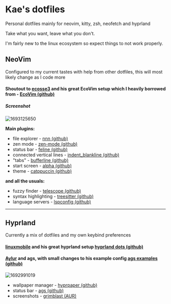 # Kae's dotfiles

Personal dotfiles mainly for neovim, kitty, zsh, neofetch and hyprland

Take what you want, leave what you don't.

I'm fairly new to the linux ecosystem so expect things to not work properly.

## NeoVim

Configured to my current tastes with help from other dotfiles, this will most likely change as I code more
#### Shoutout to [ecosse3](https://github.com/ecosse3) and his great EcoVim setup which I heavily borrowed from - [EcoVim (github)](https://github.com/ecosse3/nvim)


##### Screenshot
![1693125650](https://github.com/kaedeluxe/dotfiles/assets/139962400/b71bc457-1967-47f8-96a2-a61754d182a2)

**Main plugins:**

- file explorer - [nnn (github)](https://github.com/luukvbaal/nnn.nvim)
- zen mode - [zen-mode (github)](https://github.com/folke/zen-mode.nvim)
- status bar - [feline (github)](https://github.com/famiu/feline.nvim)
- connected vertical lines - [indent_blankline (github)](https://github.com/lukas-reineke/indent-blankline.nvim)
- "tabs" - [bufferline (github)](https://github.com/akinsho/bufferline.nvim)
- start screen - [alpha (github)](https://github.com/goolord/alpha-nvim)
- theme - [catppuccin (github)](https://github.com/catppuccin/nvim)

**and all the usuals:**
- fuzzy finder - [telescope (github)](https://github.com/nvim-telescope/telescope.nvim)
- syntax highlighting - [treesitter (github)](https://github.com/nvim-treesitter/nvim-treesitter)
- language servers - [lspconfig (github)](https://github.com/neovim/nvim-lspconfig)

___


## Hyprland

Currently a mix of dotfiles and my own keybind preferences
#### [linuxmobile](https://github.com/linuxmobile) and his great hyprland setup [hyprland dots (github)](https://github.com/linuxmobile/hyprland-dots)
#### [Aylur](https://github.com/Aylur) and ags, with small changes to his example config [ags examples (github)](https://github.com/Aylur/dotfiles/tree/main)

![1692991019](https://github.com/kaedeluxe/dotfiles/assets/139962400/314874ea-7f6b-4bcb-a47d-730b178910d9)

- wallpaper manager - [hyprpaper (github)](https://github.com/hyprwm/hyprpaper)
- status bar - [ags (github)](https://github.com/Aylur/ags)
- screenshots - [grimblast (AUR)](https://aur.archlinux.org/packages/grimblast-git)

